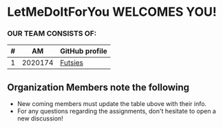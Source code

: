 # LetMeDoItForYou WELCOMES YOU!

### OUR TEAM CONSISTS OF:

| # | ΑΜ | GitHub profile |
| -- | -- | -- |
| 1 | 2020174 | [Futsies](https://github.com/Futsies) |

## Organization Members note the following
  * New coming members must update the table ubove with their info.
  * For any questions regarding the assignments, don't hesitate to open a new discussion!

